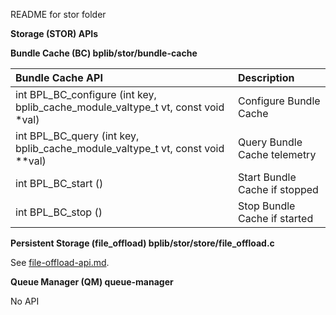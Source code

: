 README for stor folder

**Storage (STOR) APIs**

**Bundle Cache (BC) bplib/stor/bundle-cache**

|Bundle Cache API|Description|
|:- |:- |
int BPL_BC_configure (int key, bplib_cache_module_valtype_t vt, const void *val)|Configure Bundle Cache
int BPL_BC_query (int key, bplib_cache_module_valtype_t vt, const void **val)|Query Bundle Cache telemetry
int BPL_BC_start ()|Start Bundle Cache if stopped
int BPL_BC_stop ()|Stop Bundle Cache if started

**Persistent Storage (file_offload) bplib/stor/store/file_offload.c**

See [file-offload-api.md](file-offload-api.md).

**Queue Manager (QM) queue-manager**

No API
